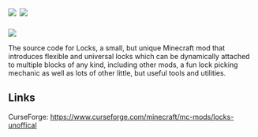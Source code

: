 # [![](http://cf.way2muchnoise.eu/full_1128357_downloads.svg)](https://www.curseforge.com/minecraft/mc-mods/locks-unoffical) [![](http://cf.way2muchnoise.eu/versions/1128357.svg)](https://www.curseforge.com/minecraft/mc-mods/locks-unoffical)
![](http://i.imgur.com/M8Np4IB.png)

The source code for Locks, a small, but unique Minecraft mod that introduces flexible and universal locks which can be dynamically attached to multiple blocks of any kind, including other mods, a fun lock picking mechanic as well as lots of other little, but useful tools and utilities.

## Links
CurseForge: https://www.curseforge.com/minecraft/mc-mods/locks-unoffical  

